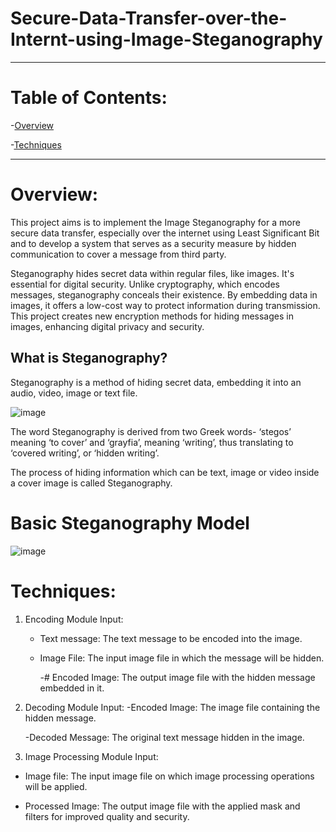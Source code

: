 # Secure-Data-Transfer-over-the-Internt-using-Image-Steganography
* * *

# Table of Contents:

-[Overview](#Overview)



-[Techniques](#Techniques)

* * *


# Overview:

This project aims is to implement the Image Steganography for a more secure data transfer, especially over the internet using Least Significant Bit and to develop a system that serves as a security measure by hidden communication to cover a message from third party.

Steganography hides secret data within regular files, like images. It's essential for digital security. Unlike cryptography, which encodes messages, steganography conceals their existence. By embedding data in images, it offers a low-cost way to protect information during transmission. This project creates new encryption methods for hiding messages in images, enhancing digital privacy and security.

## What is Steganography?

Steganography is a method of hiding secret data, embedding it into an audio, video, image or text file.


![image](https://github.com/user-attachments/assets/c428a4c4-1ec1-4071-9bcf-4d55c9e27a16)



The word Steganography is derived from two Greek words- ‘stegos’ meaning ‘to cover’ and ‘grayfia’, meaning ‘writing’, thus translating to ‘covered writing’, or ‘hidden writing’. 

The process of hiding information which can be text, image or video inside a cover image is called Steganography. 

# Basic Steganography Model

![image](https://github.com/user-attachments/assets/63e7538a-93b1-4cf0-8cd6-a86bfbb3ddd8)


# Techniques:


1. Encoding Module
   Input:
   - Text message: The text message to be encoded into the image.
     
   - Image File: The input image file in which the message will be hidden.
     
     -# Encoded Image: The output image file with the hidden message embedded in it.

 2. Decoding Module
    Input:
    -Encoded Image: The image file containing the hidden message.

    
    -Decoded Message: The original text message hidden in the image.

4. Image Processing Module
   Input:
  - Image file: The input image file on which image processing operations will be applied.

    
  - Processed Image: The output image file with the applied mask and filters for improved 
   quality and security.

